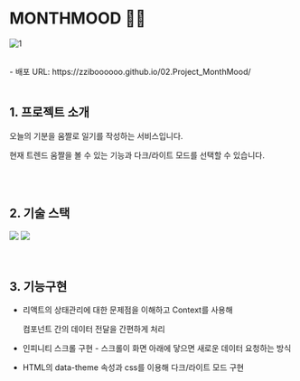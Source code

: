 # MONTHMOOD 💜💗
![1](https://github.com/ZziBooOooo/02.Project_MonthMood/assets/107842817/cf01aebc-93c8-4b94-9148-b0831f02cef9)


<br/>
- 배포 URL: https://zziboooooo.github.io/02.Project_MonthMood/

  <br/>
  <br/>

  ## 1. 프로젝트 소개
오늘의 기분을 움짤로 일기를 작성하는 서비스입니다. 

현재 트렌드 움짤을 볼 수 있는 기능과 다크/라이트 모드를 선택할 수 있습니다.


<br/>
<br/>
  
  ## 2. 기술 스택
  <div diplay="inline-block" >
    <img src="https://img.shields.io/badge/React-61DAFB?style=for-the-badge&logo=react&logoColor=white">
    <img src="https://img.shields.io/badge/Sass-CC6699?style=for-the-badge&logo=sass&logoColor=white">
  </div>
  
<br/>
<br/>

  ## 3. 기능구현
- 리액트의 상태관리에 대한 문제점을 이해하고 Context를 사용해
    
    컴포넌트 간의 데이터 전달을 간편하게 처리
    
- 인피니티 스크롤 구현 - 스크롤이 화면 아래에 닿으면 새로운 데이터 요청하는 방식
- HTML의 data-theme 속성과 css를 이용해 다크/라이트 모드 구현
